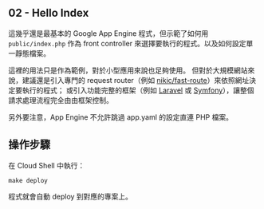 ## 02 - Hello Index

這幾乎還是最基本的 Google App Engine 程式，但示範了如何用 `public/index.php` 作為 front controller 來選擇要執行的程式。以及如何設定單一靜態檔案。

這裡的用法只是作為範例，對於小型應用來說也足夠使用。
但對於大規模網站來說，建議還是引入專門的 request router（例如 [nikic/fast-route](https://github.com/nikic/FastRoute)）來依照網址決定要執行的程式；
或引入功能完整的框架（例如 [Laravel](https://laravel.tw/) 或 [Symfony](https://symfony.com/)），讓整個請求處理流程完全由由框架控制。

另外要注意，App Engine 不允許跳過 app.yaml 的設定直連 PHP 檔案。

## 操作步驟

在 Cloud Shell 中執行：

```#!shell
make deploy
```

程式就會自動 deploy 到對應的專案上。
